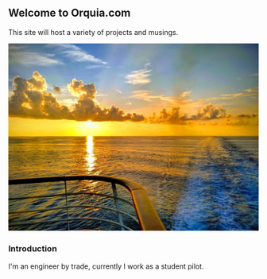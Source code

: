 ## Welcome to Orquia.com

This site will host a variety of projects and musings. 

![gulf-of-mexico]( ocean_hdr.jpg ) 
### Introduction
I'm an engineer by trade, currently I work as a student pilot.  
